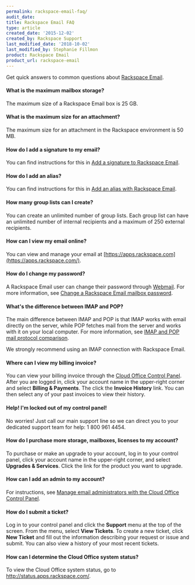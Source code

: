 ```yaml
---
permalink: rackspace-email-faq/
audit_date:
title: Rackspace Email FAQ
type: article
created_date: '2015-12-02'
created_by: Rackspace Support
last_modified_date: '2018-10-02'
last_modified_by: Stephanie Fillmon
product: Rackspace Email
product_url: rackspace-email
---
```


Get quick answers to common questions about [Rackspace Email](https://www.rackspace.com/email-hosting/webmail).

#### What is the maximum mailbox storage?

The maximum size of a Rackspace Email box is 25 GB.

#### What is the maximum size for an attachment?

The maximum size for an attachment in the Rackspace environment is 50 MB.

#### How do I add a signature to my email?

You can find instructions for this in [Add a signature to Rackspace Email](/how-to/adding-a-signature-to-rackspace-email).

#### How do I add an alias?

You can find instructions for this in [Add an alias with Rackspace Email](/how-to/adding-an-alias-with-rackspace-email).

#### How many group lists can I create?

You can create an unlimited number of group lists. Each group list can have an unlimited number of internal recipients and a maximum of 250 external recipients.

#### How can I view my email online?

You can view and manage your email at [https://apps.rackspace.com](https://apps.rackspace.com/).

#### How do I change my password?

A Rackspace Email user can change their password through [Webmail](https://apps.rackspace.com/). For more information, see [Change a Rackspace Email mailbox password](/how-to/change-rackspace-email-mailbox-password/).

#### What's the difference between IMAP and POP?

The main difference between IMAP and POP is that IMAP works with email directly on the server, while POP fetches mail from the server and works with it on your local computer. For more information, see [IMAP and POP mail protocol comparison](/how-to/imap-and-pop-mail-protocol-comparison).

We strongly recommend using an IMAP connection with Rackspace Email.

#### Where can I view my billing invoice?

You can view your billing invoice through the [Cloud Office Control Panel](https://cp.rackspace.com/Login.aspx?ReturnUrl=%2f). After you are logged in, click your account name in the upper-right corner and select **Billing & Payments**. The click the **Invoice History** link. You can then select any of your past invoices to view their history.

#### Help! I'm locked out of my control panel!

No worries! Just call our main support line so we can direct you to your dedicated support team for help: 1 800 961 4454.

#### How do I purchase more storage, mailboxes, licenses to my account?

To purchase or make an upgrade to your account, log in to your control panel, click your account name in the upper-right corner, and select **Upgrades & Services**. Click the link for the product you want to upgrade.

#### How can I add an admin to my account?

For instructions, see [Manage email administrators with the Cloud Office Control Panel](/how-to/manage-email-administrators-with-the-cloud-office-control-panel).

#### How do I submit a ticket?

Log in to your control panel and click the **Support** menu at the top of the screen. From the menu, select **View Tickets**. To create a new ticket, click **New Ticket** and fill out the information describing your request or issue and submit. You can also view a history of your most recent tickets.

#### How can I determine the Cloud Office system status?

To view the Cloud Office system status, go to <http://status.apps.rackspace.com/>.
